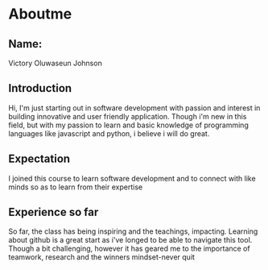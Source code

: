 # Aboutme
## Name:
Victory Oluwaseun Johnson

## Introduction
Hi, I'm just starting out in software development with passion and interest in building innovative and user friendly application. Though i'm new in this field, but with my passion to learn and basic knowledge of programming languages like javascript and python, i believe i will do great. 

## Expectation
I joined this course to learn software development and to connect with like minds so as to learn from their expertise

## Experience so far
So far, the class has being inspiring and the teachings, impacting. Learning about github is a great start as i've longed to be able to navigate this tool. 
Though a bit challenging, however it has geared me to the importance of teamwork, research and the winners mindset-never quit